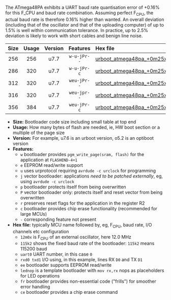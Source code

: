 The ATmega48PA exhibits a UART baud rate quantisation error of +0.16% for this F_CPU and baud rate combination. Assuming perfect F<sub>CPU</sub>, the actual baud rate is therefore 0.16% higher than wanted. An overall deviation (including that of the oscillator and that of the uploading computer) of up to 1.5% is well within communication tolerance. In practice, up to 2.5% deviation is likely to work with short cables and benign line noise.

|Size|Usage|Version|Features|Hex file|
|:-:|:-:|:-:|:-:|:--|
|256|256|u7.7|`w-u-jPr--`|[urboot_atmega48pa_+0m25x_+++0k3_uart0_rxd0_txd1_lednop_fr.hex](https://raw.githubusercontent.com/stefanrueger/urboot.hex/main/mcus/atmega48pa/external_oscillator/fcpu_+0m25x/br_+++0k3/urboot_atmega48pa_+0m25x_+++0k3_uart0_rxd0_txd1_lednop_fr.hex)|
|286|320|u7.7|`w-u-jPr-c`|[urboot_atmega48pa_+0m25x_+++0k3_uart0_rxd0_txd1_lednop_fr_ce.hex](https://raw.githubusercontent.com/stefanrueger/urboot.hex/main/mcus/atmega48pa/external_oscillator/fcpu_+0m25x/br_+++0k3/urboot_atmega48pa_+0m25x_+++0k3_uart0_rxd0_txd1_lednop_fr_ce.hex)|
|312|320|u7.7|`weu-jPr--`|[urboot_atmega48pa_+0m25x_+++0k3_uart0_rxd0_txd1_ee_lednop.hex](https://raw.githubusercontent.com/stefanrueger/urboot.hex/main/mcus/atmega48pa/external_oscillator/fcpu_+0m25x/br_+++0k3/urboot_atmega48pa_+0m25x_+++0k3_uart0_rxd0_txd1_ee_lednop.hex)|
|316|320|u7.7|`weu-jpr--`|[urboot_atmega48pa_+0m25x_+++0k3_uart0_rxd0_txd1_ee_lednop_fr.hex](https://raw.githubusercontent.com/stefanrueger/urboot.hex/main/mcus/atmega48pa/external_oscillator/fcpu_+0m25x/br_+++0k3/urboot_atmega48pa_+0m25x_+++0k3_uart0_rxd0_txd1_ee_lednop_fr.hex)|
|356|384|u7.7|`weu-jPr-c`|[urboot_atmega48pa_+0m25x_+++0k3_uart0_rxd0_txd1_ee_lednop_fr_ce.hex](https://raw.githubusercontent.com/stefanrueger/urboot.hex/main/mcus/atmega48pa/external_oscillator/fcpu_+0m25x/br_+++0k3/urboot_atmega48pa_+0m25x_+++0k3_uart0_rxd0_txd1_ee_lednop_fr_ce.hex)|

- **Size:** Bootloader code size including small table at top end
- **Usage:** How many bytes of flash are needed, ie, HW boot section or a multiple of the page size
- **Version:** For example, u7.6 is an urboot version, o5.2 is an optiboot version
- **Features:**
  + `w` bootloader provides `pgm_write_page(sram, flash)` for the application at `FLASHEND-4+1`
  + `e` EEPROM read/write support
  + `u` uses urprotocol requiring `avrdude -c urclock` for programming
  + `j` vector bootloader: applications *need to be patched externally*, eg, using `avrdude -c urclock`
  + `p` bootloader protects itself from being overwritten
  + `P` vector bootloader only: protects itself and reset vector from being overwritten
  + `r` preserves reset flags for the application in the register R2
  + `c` bootloader provides chip erase functionality (recommended for large MCUs)
  + `-` corresponding feature not present
- **Hex file:** typically MCU name followed by, eg, F<sub>CPU</sub>, baud rate, I/O channels etc configuration
  + `12m0x` is F<sub>CPU</sub> of an external oscillator, here 12.0 MHz
  + `115k2` shows the fixed baud rate of the bootloader: `115k2` means 115200 baud
  + `uart0` UART number, in this case `0`
  + `rxd0 txd1` I/O using, in this example, lines RX `D0` and TX `D1`
  + `ee` bootloader supports EEPROM read/write
  + `lednop` is a template bootloader with `mov rx,rx` nops as placeholders for LED operations
  + `fr` bootloader provides non-essential code ("frills") for smoother error handling
  + `ce` bootloader provides a chip erase command
